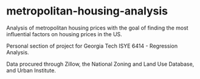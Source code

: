 # metropolitan-housing-analysis
Analysis of metropolitan housing prices with the goal of finding the most influential factors on housing prices in the US.

Personal section of project for Georgia Tech ISYE 6414 - Regression Analysis.

Data procured through Zillow, the National Zoning and Land Use Database, and Urban Institute.
